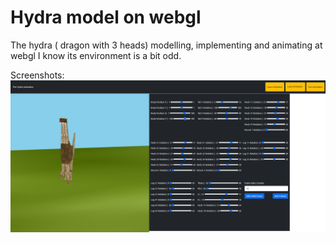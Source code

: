 # Hydra model on webgl
The hydra ( dragon with 3 heads) modelling, implementing and animating at webgl
I know its environment is a bit odd.

Screenshots:
![hydra](/Photos/Screenshot_65.png)
